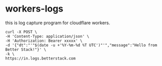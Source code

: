 # workers-logs
this is log capture program for cloudflare workers.


```shell
curl -X POST \
-H 'Content-Type: application/json' \
-H 'Authorization: Bearer xxxxx' \
-d '{"dt":"'"$(date -u +'%Y-%m-%d %T UTC')"'","message":"Hello from Better Stack!"}' \
-k \
https://in.logs.betterstack.com

```